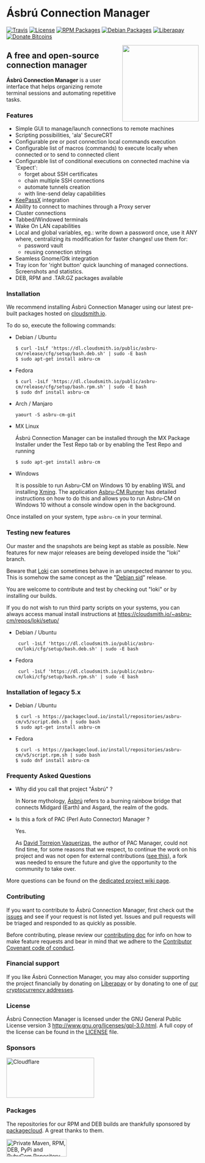 # Ásbrú Connection Manager

[![Travis][travis-badge]][travis-url]
[![License][license-badge]][license-url]
[![RPM Packages][rpm-badge]][rpm-url]
[![Debian Packages][deb-badge]][deb-url]
[![Liberapay][liberapay-badge]][liberapay-url]
[![Donate Bitcoins][bitcoin-badge]][bitcoin-url]

[<img src="https://www.asbru-cm.net/assets/img/asbru-logo-200.png" align="right" width="200px" height="200px" />](https://asbru-cm.net)

## A free and open-source connection manager

**Ásbrú Connection Manager** is a user interface that helps organizing remote terminal sessions and automating repetitive tasks.

### Features

- Simple GUI to manage/launch connections to remote machines
- Scripting possibilities, 'ala' SecureCRT
- Configurable pre or post connection local commands execution
- Configurable list of macros (commands) to execute locally when connected or to send to connected client
- Configurable list of conditional executions on connected machine via 'Expect':
  - forget about SSH certificates
  - chain multiple SSH connections
  - automate tunnels creation
  - with line-send delay capabilities
- [KeePassX](https://www.keepassx.org/) integration
- Ability to connect to machines through a Proxy server
- Cluster connections
- Tabbed/Windowed terminals
- Wake On LAN capabilities
- Local and global variables, eg.: write down a password once, use it ANY where, centralizing its modification for faster changes! use them for:
  - password vault
  - reusing connection strings
- Seamless Gnome/Gtk integration
- Tray icon for 'right button' quick launching of managed connections. Screenshots and statistics.
- DEB, RPM and .TAR.GZ packages available

### Installation

We recommend installing Ásbrú Connection Manager using our latest pre-built packages hosted on [cloudsmith.io](https://cloudsmith.io/).

To do so, execute the following commands:

- Debian / Ubuntu

  ````
  $ curl -1sLf 'https://dl.cloudsmith.io/public/asbru-cm/release/cfg/setup/bash.deb.sh' | sudo -E bash
  $ sudo apt-get install asbru-cm
  ````

- Fedora

  ````
  $ curl -1sLf 'https://dl.cloudsmith.io/public/asbru-cm/release/cfg/setup/bash.rpm.sh' | sudo -E bash
  $ sudo dnf install asbru-cm
  ````

- Arch / Manjaro

  ````
  yaourt -S asbru-cm-git
  ````
  
- MX Linux

  Ásbrú Connection Manager can be installed through the MX Package Installer under the Test Repo tab
  or by enabling the Test Repo and running
  ````
  $ sudo apt-get install asbru-cm
  ````
  
- Windows

  It is possible to run Asbru-CM on Windows 10 by enabling WSL and installing [Xming](http://www.straightrunning.com/XmingNotes/).
  The application [Asbru-CM Runner](https://github.com/SegiH/Asbru-CM-Runner) has detailed instructions on how to do this and allows you to run Asbru-CM on Windows 10 without a console window open in the background.
  
Once installed on your system, type ````asbru-cm```` in your terminal.

### Testing new features

Our master and the snapshots are being kept as stable as possible. New features for new major releases are being developed inside the "loki" branch.

Beware that [Loki](https://en.wikipedia.org/wiki/Loki) can sometimes behave in an unexpected manner to you.  This is somehow the same concept as the "[Debian sid](https://www.debian.org/releases/sid/)" release.

You are welcome to contribute and test by checking out "loki" or by installing our builds.

If you do not wish to run third party scripts on your systems, you can always access manual install instructions at https://cloudsmith.io/~asbru-cm/repos/loki/setup/

- Debian / Ubuntu

  ````
   curl -1sLf 'https://dl.cloudsmith.io/public/asbru-cm/loki/cfg/setup/bash.deb.sh' | sudo -E bash
  ````

- Fedora

  ````
   curl -1sLf 'https://dl.cloudsmith.io/public/asbru-cm/loki/cfg/setup/bash.rpm.sh' | sudo -E bash
  ````


### Installation of legacy 5.x

- Debian / Ubuntu

  ````
  $ curl -s https://packagecloud.io/install/repositories/asbru-cm/v5/script.deb.sh | sudo bash
  $ sudo apt-get install asbru-cm
  ````

- Fedora

  ````
  $ curl -s https://packagecloud.io/install/repositories/asbru-cm/v5/script.rpm.sh | sudo bash
  $ sudo dnf install asbru-cm
  ````


### Frequenty Asked Questions

- Why did you call that project "Ásbrú" ?

  In Norse mythology, [Ásbrú](https://en.wikipedia.org/wiki/Bifr%C3%B6st) refers to a burning rainbow bridge that connects Midgard (Earth) and Asgard, the realm of the gods.

- Is this a fork of PAC (Perl Auto Connector) Manager ?

  Yes.

  As [David Torrejon Vaquerizas](https://github.com/perseo22), the author of PAC Manager, could not find time, for some reasons that we respect, to continue the work on his project and was not open for external contributions ([see this](https://github.com/perseo22/pacmanager/issues/57)), a fork was needed to ensure the future and give the opportunity to the community to take over.

More questions can be found on the [dedicated project wiki page](https://github.com/asbru-cm/asbru-cm/wiki/Frequently-Asked-Questions).

### Contributing

If you want to contribute to Ásbrú Connection Manager, first check out the [issues](https://github.com/asbru-cm/asbru-cm/issues) and see if your request is not listed yet.  Issues and pull requests will be triaged and responded to as quickly as possible.

Before contributing, please review our [contributing doc](https://github.com/asbru-cm/asbru-cm/blob/master/CONTRIBUTING.md) for info on how to make feature requests and bear in mind that we adhere to the [Contributor Covenant code of conduct](https://github.com/asbru-cm/asbru-cm/blob/master/CODE_OF_CONDUCT.md).

### Financial support

If you like Ásbrú Connection Manager, you may also consider supporting the project financially by donating on <a title="Donate Liberapay" href="https://liberapay.com/asbru-cm/donate">Liberapay</a> or by donating to one of <a href="https://docs.asbru-cm.net/Contributing/Financial_Contribution/">our cryptocurrency addresses</a>.

### License

Ásbrú Connection Manager is licensed under the GNU General Public License version 3 <http://www.gnu.org/licenses/gpl-3.0.html>.  A full copy of the license can be found in the [LICENSE](https://github.com/asbru-cm/asbru-cm/blob/master/LICENSE) file.

### Sponsors

<a title="Cloudflare" href="https://cloudflare.com/"><img height="105" width="230" alt="Cloudflare" src="https://www.cloudflare.com/img/logo-web-badges/cf-logo-on-white-bg.svg" /></a>

### Packages

The repositories for our RPM and DEB builds are thankfully sponsored by [packagecloud](https://packagecloud.io/). A great thanks to them.

<a title="Private Maven, RPM, DEB, PyPi and RubyGem Repository" href="https://packagecloud.io/"><img height="46" width="158" alt="Private Maven, RPM, DEB, PyPi and RubyGem Repository" src="https://packagecloud.io/images/packagecloud-badge.png" /></a>

[travis-badge]: https://travis-ci.org/asbru-cm/asbru-cm.svg?branch=master
[travis-url]: https://travis-ci.org/asbru-cm/asbru-cm
[license-badge]: https://img.shields.io/badge/License-GPL--3-blue.svg?style=flat
[license-url]: LICENSE
[deb-badge]: https://img.shields.io/badge/Packages-Debian-blue.svg?style=flat
[deb-url]: https://packagecloud.io/asbru-cm/asbru-cm?filter=debs
[rpm-badge]: https://img.shields.io/badge/Packages-RPM-blue.svg?style=flat
[rpm-url]: https://packagecloud.io/asbru-cm/asbru-cm?filter=rpms
[liberapay-badge]: http://img.shields.io/liberapay/patrons/asbru-cm.svg?logo=liberapay
[liberapay-url]: https://liberapay.com/asbru-cm/donate
[bitcoin-badge]: https://img.shields.io/badge/bitcoin-19ZsvCafwRCwQSPcvfzgyiHD3Viptb4F45-D28138.svg?style=flat-square
[bitcoin-url]: https://blockchain.info/address/19ZsvCafwRCwQSPcvfzgyiHD3Viptb4F45
